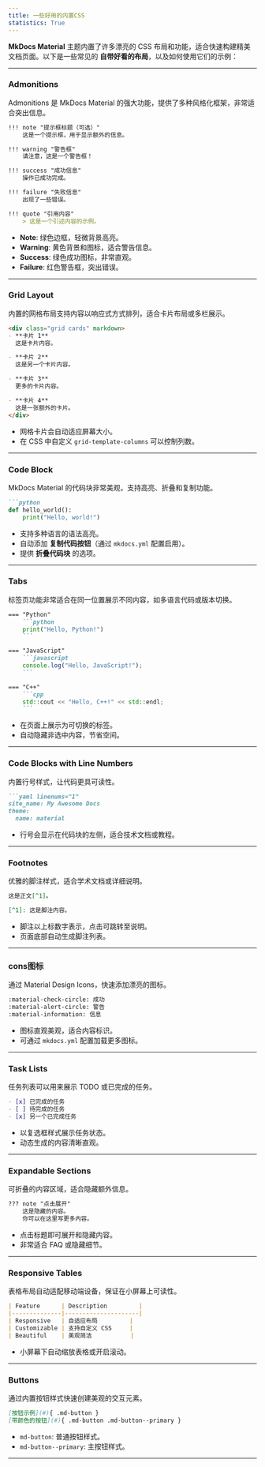 ```yaml
---
title: 一些好用的内置CSS
statistics: True
---
```


**MkDocs Material** 主题内置了许多漂亮的 CSS 布局和功能，适合快速构建精美文档页面。以下是一些常见的 **自带好看的布局**，以及如何使用它们的示例：

---

### Admonitions

Admonitions 是 MkDocs Material 的强大功能，提供了多种风格化框架，非常适合突出信息。

```markdown
!!! note "提示框标题（可选）"
    这是一个提示框，用于显示额外的信息。

!!! warning "警告框"
    请注意，这是一个警告框！

!!! success "成功信息"
    操作已成功完成。

!!! failure "失败信息"
    出现了一些错误。

!!! quote "引用内容"
    > 这是一个引述内容的示例。
```

- **Note**: 绿色边框，轻微背景高亮。
- **Warning**: 黄色背景和图标，适合警告信息。
- **Success**: 绿色成功图标，非常直观。
- **Failure**: 红色警告框，突出错误。

---

### Grid Layout

内置的网格布局支持内容以响应式方式排列，适合卡片布局或多栏展示。

```markdown
<div class="grid cards" markdown>
- **卡片 1**
  这是卡片内容。

- **卡片 2**
  这是另一个卡片内容。

- **卡片 3**
  更多的卡片内容。

- **卡片 4**
  这是一张额外的卡片。
</div>
```

- 网格卡片会自动适应屏幕大小。
- 在 CSS 中自定义 `grid-template-columns` 可以控制列数。

---

### Code Block

MkDocs Material 的代码块非常美观，支持高亮、折叠和复制功能。

```markdown
```python
def hello_world():
    print("Hello, world!")
```

- 支持多种语言的语法高亮。
- 自动添加 **复制代码按钮**（通过 `mkdocs.yml` 配置启用）。
- 提供 **折叠代码块** 的选项。

---

### Tabs

标签页功能非常适合在同一位置展示不同内容，如多语言代码或版本切换。

```markdown
=== "Python"
    ```python
    print("Hello, Python!")
    ```

=== "JavaScript"
    ```javascript
    console.log("Hello, JavaScript!");
    ```

=== "C++"
    ```cpp
    std::cout << "Hello, C++!" << std::endl;
    ```
```

- 在页面上展示为可切换的标签。
- 自动隐藏非选中内容，节省空间。

---

### Code Blocks with Line Numbers

内置行号样式，让代码更具可读性。

```markdown
```yaml linenums="1"
site_name: My Awesome Docs
theme:
  name: material
```

- 行号会显示在代码块的左侧，适合技术文档或教程。

---

### Footnotes

优雅的脚注样式，适合学术文档或详细说明。

```markdown
这是正文[^1]。

[^1]: 这是脚注内容。
```

- 脚注以上标数字表示，点击可跳转至说明。
- 页面底部自动生成脚注列表。

---

### cons图标

通过 Material Design Icons，快速添加漂亮的图标。

```markdown
:material-check-circle: 成功  
:material-alert-circle: 警告  
:material-information: 信息
```

- 图标直观美观，适合内容标识。
- 可通过 `mkdocs.yml` 配置加载更多图标。

---

### Task Lists

任务列表可以用来展示 TODO 或已完成的任务。

```markdown
- [x] 已完成的任务
- [ ] 待完成的任务
- [x] 另一个已完成任务
```

- 以复选框样式展示任务状态。
- 动态生成的内容清晰直观。

---

### Expandable Sections

可折叠的内容区域，适合隐藏额外信息。

```markdown
??? note "点击展开"
    这是隐藏的内容。
    你可以在这里写更多内容。
```

- 点击标题即可展开和隐藏内容。
- 非常适合 FAQ 或隐藏细节。

---

### Responsive Tables

表格布局自动适配移动端设备，保证在小屏幕上可读性。

```markdown
| Feature      | Description         |
|--------------|---------------------|
| Responsive   | 自适应布局         |
| Customizable | 支持自定义 CSS     |
| Beautiful    | 美观简洁           |
```

- 小屏幕下自动缩放表格或开启滚动。

---

### Buttons

通过内置按钮样式快速创建美观的交互元素。

```markdown
[按钮示例](#){ .md-button }
[带颜色的按钮](#){ .md-button .md-button--primary }
```

- `md-button`: 普通按钮样式。
- `md-button--primary`: 主按钮样式。

---
